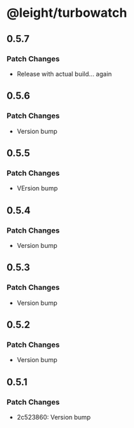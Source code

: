 # @leight/turbowatch

## 0.5.7

### Patch Changes

- Release with actual build... again

## 0.5.6

### Patch Changes

- Version bump

## 0.5.5

### Patch Changes

- VErsion bump

## 0.5.4

### Patch Changes

- Version bump

## 0.5.3

### Patch Changes

- Version bump

## 0.5.2

### Patch Changes

- Version bump

## 0.5.1

### Patch Changes

- 2c523860: Version bump
